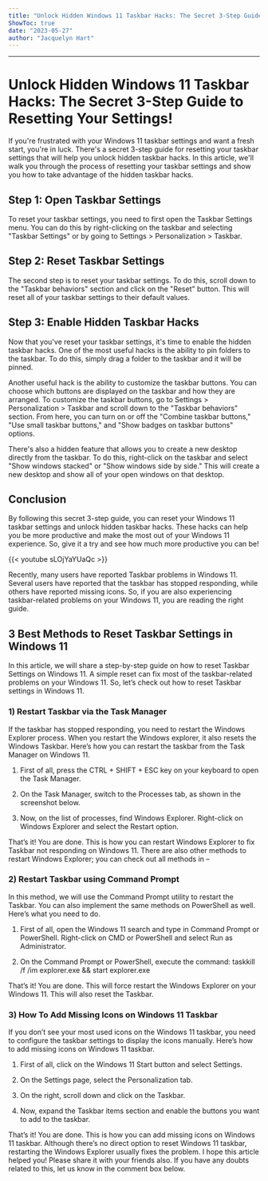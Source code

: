 ```yaml
---
title: "Unlock Hidden Windows 11 Taskbar Hacks: The Secret 3-Step Guide to Resetting Your Settings!"
ShowToc: true 
date: "2023-05-27"
author: "Jacquelyn Hart"
---
```

*****
# Unlock Hidden Windows 11 Taskbar Hacks: The Secret 3-Step Guide to Resetting Your Settings!

If you're frustrated with your Windows 11 taskbar settings and want a fresh start, you're in luck. There's a secret 3-step guide for resetting your taskbar settings that will help you unlock hidden taskbar hacks. In this article, we'll walk you through the process of resetting your taskbar settings and show you how to take advantage of the hidden taskbar hacks.

## Step 1: Open Taskbar Settings

To reset your taskbar settings, you need to first open the Taskbar Settings menu. You can do this by right-clicking on the taskbar and selecting "Taskbar Settings" or by going to Settings > Personalization > Taskbar.

## Step 2: Reset Taskbar Settings

The second step is to reset your taskbar settings. To do this, scroll down to the "Taskbar behaviors" section and click on the "Reset" button. This will reset all of your taskbar settings to their default values.

## Step 3: Enable Hidden Taskbar Hacks

Now that you've reset your taskbar settings, it's time to enable the hidden taskbar hacks. One of the most useful hacks is the ability to pin folders to the taskbar. To do this, simply drag a folder to the taskbar and it will be pinned.

Another useful hack is the ability to customize the taskbar buttons. You can choose which buttons are displayed on the taskbar and how they are arranged. To customize the taskbar buttons, go to Settings > Personalization > Taskbar and scroll down to the "Taskbar behaviors" section. From here, you can turn on or off the "Combine taskbar buttons," "Use small taskbar buttons," and "Show badges on taskbar buttons" options.

There's also a hidden feature that allows you to create a new desktop directly from the taskbar. To do this, right-click on the taskbar and select "Show windows stacked" or "Show windows side by side." This will create a new desktop and show all of your open windows on that desktop.

## Conclusion

By following this secret 3-step guide, you can reset your Windows 11 taskbar settings and unlock hidden taskbar hacks. These hacks can help you be more productive and make the most out of your Windows 11 experience. So, give it a try and see how much more productive you can be!

{{< youtube sLOjYaYUaQc >}} 



Recently, many users have reported Taskbar problems in Windows 11. Several users have reported that the taskbar has stopped responding, while others have reported missing icons. So, if you are also experiencing taskbar-related problems on your Windows 11, you are reading the right guide.

 
## 3 Best Methods to Reset Taskbar Settings in Windows 11


In this article, we will share a step-by-step guide on how to reset Taskbar Settings on Windows 11. A simple reset can fix most of the taskbar-related problems on your Windows 11. So, let’s check out how to reset Taskbar settings in Windows 11.

 
### 1) Restart Taskbar via the Task Manager


If the taskbar has stopped responding, you need to restart the Windows Explorer process. When you restart the Windows explorer, it also resets the Windows Taskbar. Here’s how you can restart the taskbar from the Task Manager on Windows 11.
1. First of all, press the CTRL + SHIFT + ESC key on your keyboard to open the Task Manager.

2. On the Task Manager, switch to the Processes tab, as shown in the screenshot below.

3. Now, on the list of processes, find Windows Explorer. Right-click on Windows Explorer and select the Restart option.

That’s it! You are done. This is how you can restart Windows Explorer to fix Taskbar not responding on Windows 11. There are also other methods to restart Windows Explorer; you can check out all methods in –

 
### 2) Restart Taskbar using Command Prompt


In this method, we will use the Command Prompt utility to restart the Taskbar. You can also implement the same methods on PowerShell as well. Here’s what you need to do.
1. First of all, open the Windows 11 search and type in Command Prompt or PowerShell. Right-click on CMD or PowerShell and select Run as Administrator.

2. On the Command Prompt or PowerShell, execute the command:
taskkill /f /im explorer.exe && start explorer.exe

That’s it! You are done. This will force restart the Windows Explorer on your Windows 11. This will also reset the Taskbar.

 
### 3) How To Add Missing Icons on Windows 11 Taskbar


If you don’t see your most used icons on the Windows 11 taskbar, you need to configure the taskbar settings to display the icons manually. Here’s how to add missing icons on Windows 11 taskbar.
1. First of all, click on the Windows 11 Start button and select Settings.

2. On the Settings page, select the Personalization tab.

3. On the right, scroll down and click on the Taskbar.

4. Now, expand the Taskbar items section and enable the buttons you want to add to the taskbar.

That’s it! You are done. This is how you can add missing icons on Windows 11 taskbar.
Although there’s no direct option to reset Windows 11 taskbar, restarting the Windows Explorer usually fixes the problem. I hope this article helped you! Please share it with your friends also. If you have any doubts related to this, let us know in the comment box below.





